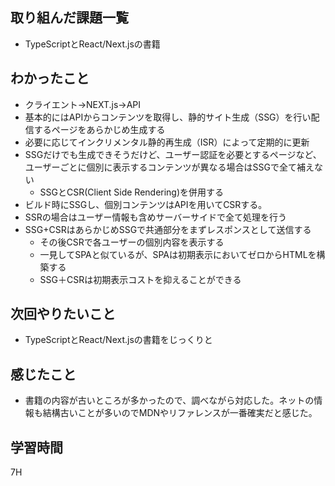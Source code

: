 ## 取り組んだ課題一覧

- TypeScriptとReact/Next.jsの書籍

## わかったこと
- クライエント→NEXT.js→API
- 基本的にはAPIからコンテンツを取得し、静的サイト生成（SSG）を行い配信するページをあらかじめ生成する
- 必要に応じてインクリメンタル静的再生成（ISR）によって定期的に更新
- SSGだけでも生成できそうだけど、ユーザー認証を必要とするページなど、ユーザーごとに個別に表示するコンテンツが異なる場合はSSGで全て補えない
	- SSGとCSR(Client Side Rendering)を併用する
- ビルド時にSSGし、個別コンテンツはAPIを用いてCSRする。
- SSRの場合はユーザー情報も含めサーバーサイドで全て処理を行う
- SSG+CSRはあらかじめSSGで共通部分をまずレスポンスとして送信する
	- その後CSRで各ユーザーの個別内容を表示する
	- 一見してSPAと似ているが、SPAは初期表示においてゼロからHTMLを構築する
	- SSG＋CSRは初期表示コストを抑えることができる

## 次回やりたいこと

- TypeScriptとReact/Next.jsの書籍をじっくりと

## 感じたこと

- 書籍の内容が古いところが多かったので、調べながら対応した。ネットの情報も結構古いことが多いのでMDNやリファレンスが一番確実だと感じた。

## 学習時間

7H

